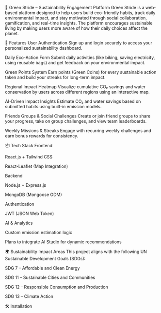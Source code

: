 🌱 Green Stride – Sustainability Engagement Platform
Green Stride is a web-based platform designed to help users build eco-friendly habits, track daily environmental impact, and stay motivated through social collaboration, gamification, and real-time insights. The platform encourages sustainable living by making users more aware of how their daily choices affect the planet.

🚀 Features
User Authentication
Sign up and login securely to access your personalized sustainability dashboard.

Daily Eco-Action Form
Submit daily activities (like biking, saving electricity, using reusable bags) and get feedback on your environmental impact.

Green Points System
Earn points (Green Coins) for every sustainable action taken and build your streaks for long-term impact.

Regional Impact Heatmap
Visualize cumulative CO₂ savings and water conservation by users across different regions using an interactive map.

AI-Driven Impact Insights
Estimate CO₂ and water savings based on submitted habits using built-in emission models.

Friends Groups & Social Challenges
Create or join friend groups to share your progress, take on group challenges, and view team leaderboards.

Weekly Missions & Streaks
Engage with recurring weekly challenges and earn bonus rewards for consistency.

📦 Tech Stack
Frontend

React.js + Tailwind CSS

React-Leaflet (Map Integration)

Backend

Node.js + Express.js

MongoDB (Mongoose ODM)

Authentication

JWT (JSON Web Token)

AI & Analytics

Custom emission estimation logic

Plans to integrate AI Studio for dynamic recommendations

🌍 Sustainability Impact Areas
This project aligns with the following UN Sustainable Development Goals (SDGs):

SDG 7 – Affordable and Clean Energy

SDG 11 – Sustainable Cities and Communities

SDG 12 – Responsible Consumption and Production

SDG 13 – Climate Action

🛠 Installation